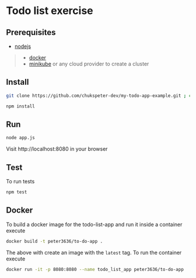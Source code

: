 # Todo list exercise

## Prerequisites 

- [nodejs](https://nodejs.org/en/)
> - [docker](https://docs.docker.com/)
> - [minikube](https://kubernetes.io/docs/tasks/tools/install-minikube/) or any cloud provider to create a cluster

## Install

```sh
git clone https://github.com/chukspeter-dev/my-todo-app-example.git ; cd todo-list-app/
```

```sh
npm install
```

## Run

```sh
node app.js
```

Visit http://localhost:8080 in your browser

## Test

To run tests

```sh
npm test
```

## Docker

To build a docker image for the todo-list-app and run it inside a container execute

```sh
docker build -t peter3636/to-do-app .
```

The above with create an image with the `latest` tag. To run the container execute

```sh
docker run -it -p 8080:8080 --name todo_list_app peter3636/to-do-app
```
